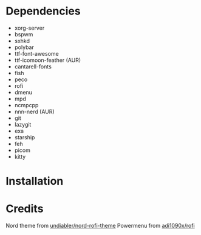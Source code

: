 # Dependencies

- xorg-server
- bspwm
- sxhkd
- polybar
- ttf-font-awesome
- ttf-icomoon-feather (AUR)
- cantarell-fonts
- fish
- peco
- rofi
- dmenu
- mpd
- ncmpcpp
- nnn-nerd (AUR)
- git
- lazygit
- exa
- starship
- feh
- picom
- kitty

# Installation


# Credits

Nord theme from [undiabler/nord-rofi-theme](https://github.com/undiabler/nord-rofi-theme)
Powermenu from [adi1090x/rofi](https://github.com/adi1090x/rofi)
